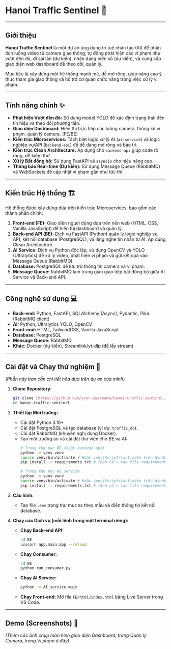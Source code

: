 # Hanoi Traffic Sentinel 🚦

---

## Giới thiệu

**Hanoi Traffic Sentinel** là một dự án ứng dụng trí tuệ nhân tạo (AI) để phân tích luồng video từ camera giao thông, tự động phát hiện các vi phạm như vượt đèn đỏ, đi sai làn (dự kiến), nhận dạng biển số (dự kiến), và cung cấp giao diện web dashboard để theo dõi, quản lý.

Mục tiêu là xây dựng một hệ thống mạnh mẽ, dễ mở rộng, giúp nâng cao ý thức tham gia giao thông và hỗ trợ cơ quan chức năng trong việc xử lý vi phạm.

---

## Tính năng chính ✨

* **Phát hiện Vượt đèn đỏ:** Sử dụng model YOLO để xác định trạng thái đèn tín hiệu và theo dõi phương tiện.
* **Giao diện Dashboard:** Hiển thị trực tiếp các luồng camera, thống kê vi phạm, quản lý camera. (FE/BE)
* **Kiến trúc Microservices:** Tách biệt logic xử lý AI (`ai-service`) và logic nghiệp vụ/API (`backend-api`) để dễ dàng mở rộng và bảo trì.
* **Kiến trúc Clean Architecture:** Áp dụng cho `backend-api` giúp code rõ ràng, dễ kiểm thử.
* **Xử lý Bất đồng bộ:** Sử dụng FastAPI và `asyncio` cho hiệu năng cao.
* **Thông báo Real-time (Dự kiến):** Sử dụng Message Queue (RabbitMQ) và WebSockets để cập nhật vi phạm gần như tức thì.

---

## Kiến trúc Hệ thống 🏗️

Hệ thống được xây dựng dựa trên kiến trúc Microservices, bao gồm các thành phần chính:

1.  **Front-end (FE):** Giao diện người dùng dựa trên nền web (HTML, CSS, Vanilla JavaScript) để hiển thị dashboard và quản lý.
2.  **Back-end API (BE):** Dịch vụ FastAPI (Python) quản lý logic nghiệp vụ, API, kết nối database (PostgreSQL), và lắng nghe tin nhắn từ AI. Áp dụng Clean Architecture.
3.  **AI Service:** Dịch vụ Python độc lập, sử dụng OpenCV và YOLO (Ultralytics) để xử lý video, phát hiện vi phạm và gửi kết quả vào Message Queue (RabbitMQ).
4.  **Database:** PostgreSQL để lưu trữ thông tin camera và vi phạm.
5.  **Message Queue:** RabbitMQ làm trung gian giao tiếp bất đồng bộ giữa AI Service và Back-end API.



---

## Công nghệ sử dụng 💻

* **Back-end:** Python, FastAPI, SQLAlchemy (Async), Pydantic, Pika (RabbitMQ client)
* **AI:** Python, Ultralytics YOLO, OpenCV
* **Front-end:** HTML, TailwindCSS, Vanilla JavaScript
* **Database:** PostgreSQL
* **Message Queue:** RabbitMQ
* **Khác:** Docker (dự kiến), Streamlink/yt-dlp (để lấy stream)

---

## Cài đặt và Chạy thử nghiệm 🚀

*(Phần này bạn cần chi tiết hóa dựa trên dự án của mình)*

1.  **Clone Repository:**
    ```bash
    git clone [https://github.com/your-username/hanoi-traffic-sentinel.git](https://github.com/your-username/hanoi-traffic-sentinel.git)
    cd hanoi-traffic-sentinel
    ```

2.  **Thiết lập Môi trường:**
    * Cài đặt Python 3.10+
    * Cài đặt PostgreSQL và tạo database (ví dụ: `traffic_db`).
    * Cài đặt RabbitMQ (khuyến nghị dùng Docker).
    * Tạo môi trường ảo và cài đặt thư viện cho BE và AI:
        ```bash
        # Trong thư mục BE (hoặc backend-api)
        python -m venv venv
        source venv/bin/activate # Hoặc venv\Scripts\activate trên Windows
        pip install -r requirements.txt # (Bạn cần tạo file requirements.txt)

        # Trong thư mục AI_service
        python -m venv venv
        source venv/bin/activate # Hoặc venv\Scripts\activate trên Windows
        pip install -r requirements.txt # (Bạn cần tạo file requirements.txt)
        ```

3.  **Cấu hình:**
    * Tạo file `.env` trong thư mục `BE` theo mẫu và điền thông tin kết nối database.

4.  **Chạy các Dịch vụ (mỗi lệnh trong một terminal riêng):**
    * **Chạy Back-end API:**
        ```bash
        cd BE
        uvicorn app.main:app --reload
        ```
    * **Chạy Consumer:**
        ```bash
        cd BE
        python run_consumer.py
        ```
    * **Chạy AI Service:**
        ```bash
        python -m AI_service.main
        ```
    * **Chạy Front-end:** Mở file `FE/html/index.html` bằng Live Server trong VS Code.

---

## Demo (Screenshots) 📸

*(Thêm các ảnh chụp màn hình giao diện Dashboard, trang Quản lý Camera, trang Vi phạm ở đây)*



